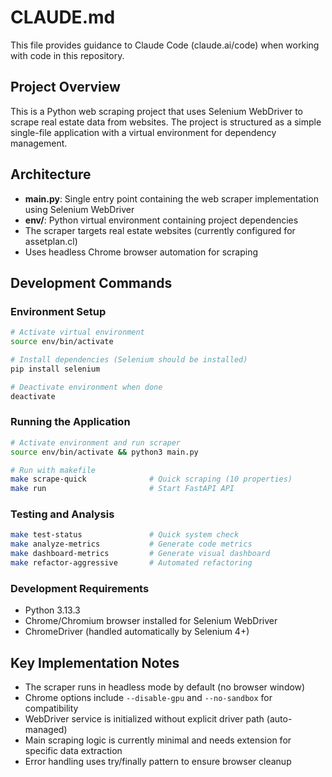 # CLAUDE.md

This file provides guidance to Claude Code (claude.ai/code) when working with code in this repository.

## Project Overview

This is a Python web scraping project that uses Selenium WebDriver to scrape real estate data from websites. The project is structured as a simple single-file application with a virtual environment for dependency management.

## Architecture

- **main.py**: Single entry point containing the web scraper implementation using Selenium WebDriver
- **env/**: Python virtual environment containing project dependencies
- The scraper targets real estate websites (currently configured for assetplan.cl)
- Uses headless Chrome browser automation for scraping

## Development Commands

### Environment Setup
```bash
# Activate virtual environment
source env/bin/activate

# Install dependencies (Selenium should be installed)
pip install selenium

# Deactivate environment when done
deactivate
```

### Running the Application
```bash
# Activate environment and run scraper
source env/bin/activate && python3 main.py

# Run with makefile
make scrape-quick              # Quick scraping (10 properties)
make run                       # Start FastAPI API
```

### Testing and Analysis
```bash
make test-status               # Quick system check
make analyze-metrics           # Generate code metrics
make dashboard-metrics         # Generate visual dashboard
make refactor-aggressive       # Automated refactoring
```

### Development Requirements
- Python 3.13.3
- Chrome/Chromium browser installed for Selenium WebDriver
- ChromeDriver (handled automatically by Selenium 4+)

## Key Implementation Notes

- The scraper runs in headless mode by default (no browser window)
- Chrome options include `--disable-gpu` and `--no-sandbox` for compatibility
- WebDriver service is initialized without explicit driver path (auto-managed)
- Main scraping logic is currently minimal and needs extension for specific data extraction
- Error handling uses try/finally pattern to ensure browser cleanup